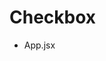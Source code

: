 # Checkbox

* App.jsx
  <!-- 
  import React from 'react'
  // Otimize o código do slide anterior
  // Utilizando a array abaixo para mostrar
  // cada checkbox na tela.

  const coresArray = ['azul', 'roxo', 'laranja', 'verde', 'vermelho', 'cinza'];

  const App = () => {
    const [cores, setCores] = React.useState(['vermelho']);

    function handleChange({ target }) {
      if (target.checked) {
        setCores([...cores, target.value]);
      } else {
        setCores(cores.filter((cor) => cor !== target.value));
      }
    }

    return (
      <form>
        {coresArray.map((cor) => (
          <label key={cor} style={{textTransform: 'capitalize'}}>
            <input type="checkbox" value={cor} checked={cores.includes(cor)}
            onChange={handleChange}/>
            {cor}
          </label>
        ))}
      </form>
    );
  };

  export default App
  -->